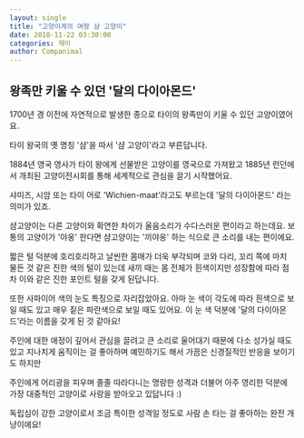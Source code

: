 ```yaml
---
layout: single
title: "고양이계의 여왕 샴 고양이"
date: 2018-11-22 03:30:00
categories: 재미
author: Companimal
---
```


## 왕족만 키울 수 있던 '달의 다이아몬드'

1700년 경 이전에 자연적으로 발생한 종으로 타이의 왕족만이 키울 수 있던 고양이였어요.

타이 왕국의 옛 명칭 '샴'을 따서 '샴 고양이'라고 부른답니다.

1884년 영국 영사가 타이 왕에게 선물받은 고양이를 영국으로 가져왔고 1885년 런던에서 개최된 고양이전시회를 통해 세계적으로 관심을 끌기 시작했어요.

샤미즈, 시암 또는 타이 어로 'Wichien-maat'라고도 부르는데 '달의 다이아몬드' 라는 의미가 있죠.

샴고양이는 다른 고양이와 확연한 차이가 울음소리가 수다스러운 편이라고 하는데요. 보통의 고양이가 '야옹' 한다면 샴고양이는 '끼야옹' 하는 식으로 큰 소리를 내는 편이에요.

짧은 털 덕분에 호리호리하고 날씬한 몸매가 더욱 부각되며 코와 다리, 꼬리 쪽에 마치 물든 것 같은 진한 색의 털이 있는데 새끼 때는 몸 전체가 흰색이지만 성장함에 따라 점차 이와 같은 진한 포인트 털을 갖게 된답니다.

또한 사파이어 색의 눈도 특징으로 자리잡았아요. 아마 눈 색이 각도에 따라 흰색으로 보일 때도 있고 매우 짙은 파란색으로 보일 때도 있어요. 이 눈 색 덕분에 '달의 다이아몬드'라는 이름을 갖게 된 것 같아요!

주인에 대한 애정이 깊어서 관심을 끌려고 큰 소리로 울어대기 때문에 다소 성가실 때도 있고 지나치게 움직이는 걸 좋아하며 예민하기도 해서 가끔은 신경질적인 반응을 보이기도 하지만

주인에게 어리광을 피우며 졸졸 따라다니는 명랑한 성격과 더불어 아주 영리한 덕분에 가장 대중적인 고양이로 사랑을 받아오고 있답니다 :)

독립심이 강한 고양이로서 조금 특이한 성격일 정도로 사람 손 타는 걸 좋아하는 완전 개냥이에요!
